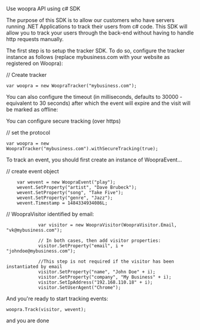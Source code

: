 Use woopra API using c# SDK

The purpose of this SDK is to allow our customers who have servers running .NET Applications to track their users from c# code. This SDK will allow you to track your users through the back-end without having to handle http requests manually.


The first step is to setup the tracker SDK. To do so, configure the tracker instance as follows (replace mybusiness.com with your website as registered on Woopra):


// Create tracker
```
var woopra = new WoopraTracker("mybusiness.com");
```

You can also configure the timeout (in milliseconds, defaults to 30000 - equivalent to 30 seconds) after which the event will expire and the visit will be marked as offline:


You can configure secure tracking (over https)

// set the protocol
```
var woopra = new WoopraTracker("mybusiness.com").withSecureTracking(true);
```
To track an event, you should first create an instance of WoopraEvent...

// create event object
```
 	var wevent = new WoopraEvent("play");
	wevent.SetProperty("artist", "Dave Brubeck");
	wevent.SetProperty("song", "Take Five");
	wevent.SetProperty("genre", "Jazz");
	wevent.Timestamp = 1484334934086L;		
```

// WoopraVisitor identified by email:
```
            var visitor = new WoopraVisitor(WoopraVisitor.Email, "vk@mybusiness.com");

            // In both cases, then add visitor properties:
            visitor.SetProperty("email", i + "johndoe@mybusiness.com");

            //This step is not required if the visitor has been instantiated by email
            visitor.SetProperty("name", "John Doe" + i);
            visitor.SetProperty("company", "My Business" + i);
            visitor.SetIpAddress("192.168.110.18" + i);
            visitor.SetUserAgent("Chrome");
```	    
And you're ready to start tracking events:
```
woopra.Track(visitor, wevent);
```
and you are done
